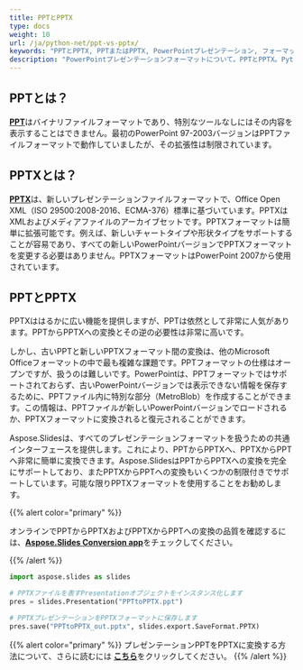```yaml
---
title: PPTとPPTX
type: docs
weight: 10
url: /ja/python-net/ppt-vs-pptx/
keywords: "PPTとPPTX, PPTまたはPPTX, PowerPointプレゼンテーション, フォーマット, Python"
description: "PowerPointプレゼンテーションフォーマットについて。PPTとPPTX。Pythonでの違い"
---
```



## **PPTとは？**
[**PPT**](https://docs.fileformat.com/presentation/ppt/)はバイナリファイルフォーマットであり、特別なツールなしにはその内容を表示することはできません。最初のPowerPoint 97-2003バージョンはPPTファイルフォーマットで動作していましたが、その拡張性は制限されています。
## **PPTXとは？**
[**PPTX**](https://docs.fileformat.com/presentation/pptx/)は、新しいプレゼンテーションファイルフォーマットで、Office Open XML（ISO 29500:2008-2016、ECMA-376）標準に基づいています。PPTXはXMLおよびメディアファイルのアーカイブセットです。PPTXフォーマットは簡単に拡張可能です。例えば、新しいチャートタイプや形状タイプをサポートすることが容易であり、すべての新しいPowerPointバージョンでPPTXフォーマットを変更する必要はありません。PPTXフォーマットはPowerPoint 2007から使用されています。

## **PPTとPPTX**
PPTXははるかに広い機能を提供しますが、PPTは依然として非常に人気があります。PPTからPPTXへの変換とその逆の必要性は非常に高いです。

しかし、古いPPTと新しいPPTXフォーマット間の変換は、他のMicrosoft Officeフォーマットの中で最も複雑な課題です。PPTフォーマットの仕様はオープンですが、扱うのは難しいです。PowerPointは、PPTフォーマットではサポートされておらず、古いPowerPointバージョンでは表示できない情報を保存するために、PPTファイル内に特別な部分（MetroBlob）を作成することができます。この情報は、PPTファイルが新しいPowerPointバージョンでロードされるか、PPTXフォーマットに変換されると復元されることができます。

Aspose.Slidesは、すべてのプレゼンテーションフォーマットを扱うための共通インターフェースを提供します。これにより、PPTからPPTXへ、PPTXからPPTへ非常に簡単に変換できます。Aspose.SlidesはPPTからPPTXへの変換を完全にサポートしており、またPPTXからPPTへの変換もいくつかの制限付きでサポートしています。可能な限りPPTXフォーマットを使用することをお勧めします。

{{% alert color="primary" %}} 

オンラインでPPTからPPTXおよびPPTXからPPTへの変換の品質を確認するには、[**Aspose.Slides Conversion app**](https://products.aspose.app/slides/conversion/)をチェックしてください。

{{% /alert %}} 

```py
import aspose.slides as slides

# PPTXファイルを表すPresentationオブジェクトをインスタンス化します
pres = slides.Presentation("PPTtoPPTX.ppt")

# PPTXプレゼンテーションをPPTXフォーマットに保存します
pres.save("PPTtoPPTX_out.pptx", slides.export.SaveFormat.PPTX)
```

{{% alert color="primary" %}} 
プレゼンテーションPPTをPPTXに変換する方法について、さらに読むには [**こちら**](/slides/ja/python-net/convert-ppt-to-pptx/)をクリックしてください。
{{% /alert %}} 